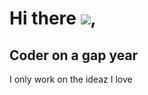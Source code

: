 Hi there ![](https://user-images.githubusercontent.com/18350557/176309783-0785949b-9127-417c-8b55-ab5a4333674e.gif),
===================================================================================================================================

Coder on a gap year
----------------------------------------------
I only work on the ideaz I love
